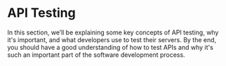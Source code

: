 # API Testing

In this section, we’ll be explaining some key concepts of API testing, why it's important, and what developers use to test their servers. By the end, you should have a good understanding of how to test APIs and why it's such an important part of the software development process.
